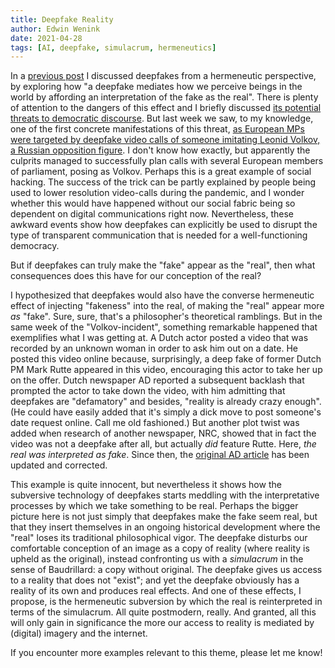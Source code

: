 ```yaml
---
title: Deepfake Reality
author: Edwin Wenink
date: 2021-04-28
tags: [AI, deepfake, simulacrum, hermeneutics]
---
```


In a [previous post](/posts/37-deepfakes) I discussed deepfakes from a hermeneutic perspective, by exploring how "a deepfake mediates how we perceive beings in the world by affording an interpretation of the fake as the real". 
There is plenty of attention to the dangers of this effect and I briefly discussed [its potential threats to democratic discourse](http://localhost:1313/posts/37-deepfakes/#deepfakes-disrupting-democratic-discourse).
But last week we saw, to my knowledge, one of the first concrete manifestations of this threat, [as European MPs were targeted by deepfake video calls of someone imitating Leonid Volkov, a Russian opposition figure](https://www.theguardian.com/world/2021/apr/22/european-mps-targeted-by-deepfake-video-calls-imitating-russian-opposition).
I don't know how exactly, but apparently the culprits managed to successfully plan calls with several European members of parliament, posing as Volkov. 
Perhaps this is a great example of social hacking.
The success of the trick can be partly explained by people being used to lower resolution video-calls during the pandemic, and I wonder whether this would have happened without our social fabric being so dependent on digital communications right now.
Nevertheless, these awkward events show how deepfakes can explicitly be used to disrupt the type of transparent communication that is needed for a well-functioning democracy.

But if deepfakes can truly make the "fake" appear as the "real", then what consequences does this have for our conception of the real?

I hypothesized that deepfakes would also have the converse hermeneutic effect of injecting "fakeness" into the real, of making the "real" appear more *as* "fake".
Sure, sure, that's a philosopher's theoretical ramblings.
But in the same week of the "Volkov-incident", something remarkable happened that exemplifies what I was getting at.
A Dutch actor posted a video that was recorded by an unknown woman in order to ask him out on a date.
He posted this video online because, surprisingly, a deep fake of former Dutch PM Mark Rutte appeared in this video, encouraging this actor to take her up on the offer.
Dutch newspaper AD reported a subsequent backlash that prompted the actor to take down the video, with him admitting that deepfakes are "defamatory" and besides, "reality is already crazy enough".
(He could have easily added that it's simply a dick move to post someone's date request online. Call me old fashioned.)
But another plot twist was added when research of another newspaper, NRC, showed that in fact the video was not a deepfake after all, but actually *did* feature Rutte.
Here, *the real was interpreted as fake*.
Since then, the [original AD article](https://www.ad.nl/tech/deepfake-video-van-rutte-die-een-acteur-aanraadt-om-op-date-te-gaan-blijkt-echt~a8241ae1/) has been updated and corrected.

This example is quite innocent, but nevertheless it shows how the subversive technology of deepfakes starts meddling with the interpretative processes by which we take something to be real.
Perhaps the bigger picture here is not just simply that deepfakes make the fake seem real, but that they insert themselves in an ongoing historical development where the "real" loses its traditional philosophical vigor.
The deepfake disturbs our comfortable conception of an image as a copy of reality (where reality is upheld as the original), instead confronting us with a *simulacrum* in the sense of Baudrillard: a copy without original.
The deepfake gives us access to a reality that does not "exist"; and yet the deepfake obviously has a reality of its own and produces real effects. 
And one of these effects, I propose, is the hermeneutic subversion by which the real is reinterpreted in terms of the simulacrum.
All quite postmodern, really.
And granted, all this will only gain in significance the more our access to reality is mediated by (digital) imagery and the internet. 

If you encounter more examples relevant to this theme, please let me know!
